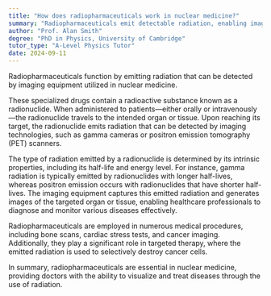 ```yaml
---
title: "How does radiopharmaceuticals work in nuclear medicine?"
summary: "Radiopharmaceuticals emit detectable radiation, enabling imaging in nuclear medicine, which aids in diagnosing and monitoring various medical conditions."
author: "Prof. Alan Smith"
degree: "PhD in Physics, University of Cambridge"
tutor_type: "A-Level Physics Tutor"
date: 2024-09-11
---
```


Radiopharmaceuticals function by emitting radiation that can be detected by imaging equipment utilized in nuclear medicine.

These specialized drugs contain a radioactive substance known as a radionuclide. When administered to patients—either orally or intravenously—the radionuclide travels to the intended organ or tissue. Upon reaching its target, the radionuclide emits radiation that can be detected by imaging technologies, such as gamma cameras or positron emission tomography (PET) scanners.

The type of radiation emitted by a radionuclide is determined by its intrinsic properties, including its half-life and energy level. For instance, gamma radiation is typically emitted by radionuclides with longer half-lives, whereas positron emission occurs with radionuclides that have shorter half-lives. The imaging equipment captures this emitted radiation and generates images of the targeted organ or tissue, enabling healthcare professionals to diagnose and monitor various diseases effectively.

Radiopharmaceuticals are employed in numerous medical procedures, including bone scans, cardiac stress tests, and cancer imaging. Additionally, they play a significant role in targeted therapy, where the emitted radiation is used to selectively destroy cancer cells.

In summary, radiopharmaceuticals are essential in nuclear medicine, providing doctors with the ability to visualize and treat diseases through the use of radiation.
    